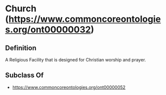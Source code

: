 # Church (https://www.commoncoreontologies.org/ont00000032)

## Definition
A Religious Facility that is designed for Christian worship and prayer.

## Subclass Of
- https://www.commoncoreontologies.org/ont00000052


